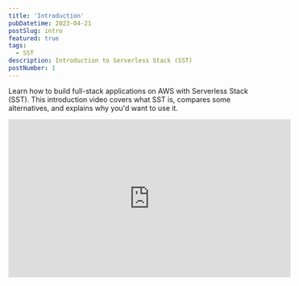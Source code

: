```yaml
---
title: 'Introduction'
pubDatetime: 2023-04-21
postSlug: intro
featured: true
tags:
  - SST
description: Introduction to Serverless Stack (SST)
postNumber: 1
---
```


Learn how to build full-stack applications on AWS with Serverless Stack (SST).
This introduction video covers what SST is, compares some alternatives, and
explains why you'd want to use it.

<iframe width="560" height="315" src="https://www.youtube.com/embed/E547i_xPqrU" title="YouTube video player" frameborder="0" allow="accelerometer; autoplay; clipboard-write; encrypted-media; gyroscope; picture-in-picture; web-share" allowfullscreen></iframe>

